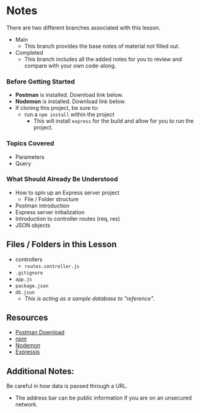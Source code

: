 # Notes
There are two different branches associated with this lesson.
- Main
  - This branch provides the base notes of material not filled out.
- Completed
  - This branch includes all the added notes for you to review and compare with your own code-along.

### Before Getting Started
- **Postman** is installed. Download link below.
- **Nodemon** is installed. Download link below.
- If cloning this project, be sure to:
  - run a `npm install` within the project
    - This will install `express` for the build and allow for you to run the project.

### Topics Covered
- Parameters
- Query

### What Should Already Be Understood
- How to spin up an Express server project
  - File / Folder structure
- Postman introduction
- Express server initialization
- Introduction to controller routes (req, res)
- JSON objects

## Files / Folders in this Lesson
- controllers
  - `routes.controller.js`
- `.gitignore`
- `app.js`
- `package.json`
- `db.json`
  - *This is acting as a sample database to "reference"*.

## Resources
- [Postman Download](https://www.postman.com/downloads/)
- [npm](https://www.npmjs.com/)
- [Nodemon](https://nodemon.io/)
- [Expressjs](https://expressjs.com/en/guide/routing.html)

## Additional Notes:
Be careful in how data is passed through a URL.
- The address bar can be public information if you are on an unsecured network.
